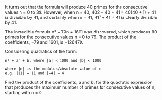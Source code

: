 It turns out that the formula will produce 40 primes for the consecutive values n = 0 to 39.
However, when n = 40, 402 + 40 + 41 = 40(40 + 1) + 41 is divisible by 41, and certainly
when n = 41, 41² + 41 + 41 is clearly divisible by 41.

The incredible formula  n² − 79n + 1601 was discovered, which produces 80 primes for the
consecutive values n = 0 to 79. The product of the coefficients, −79 and 1601, is −126479.

Considering quadratics of the form:

    n² + an + b, where |a| < 1000 and |b| < 1000

    where |n| is the modulus/absolute value of n
    e.g. |11| = 11 and |−4| = 4

Find the product of the coefficients, a and b, for the quadratic expression that produces
the maximum number of primes for consecutive values of n, starting with n = 0.